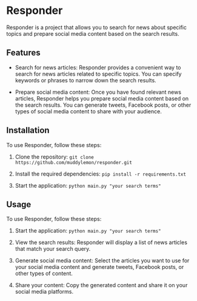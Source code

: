 # Responder

Responder is a project that allows you to search for news about specific topics and prepare social media content based on the search results.

## Features

- Search for news articles: Responder provides a convenient way to search for news articles related to specific topics. You can specify keywords or phrases to narrow down the search results.

- Prepare social media content: Once you have found relevant news articles, Responder helps you prepare social media content based on the search results. You can generate tweets, Facebook posts, or other types of social media content to share with your audience.

## Installation

To use Responder, follow these steps:

1. Clone the repository: `git clone https://github.com/muddylemon/responder.git`

2. Install the required dependencies: `pip install -r requirements.txt` 

4. Start the application: `python main.py "your search terms"`

## Usage

To use Responder, follow these steps:

1. Start the application: `python main.py "your search terms"`

2. View the search results: Responder will display a list of news articles that match your search query.

3. Generate social media content: Select the articles you want to use for your social media content and generate tweets, Facebook posts, or other types of content.

4. Share your content: Copy the generated content and share it on your social media platforms.

